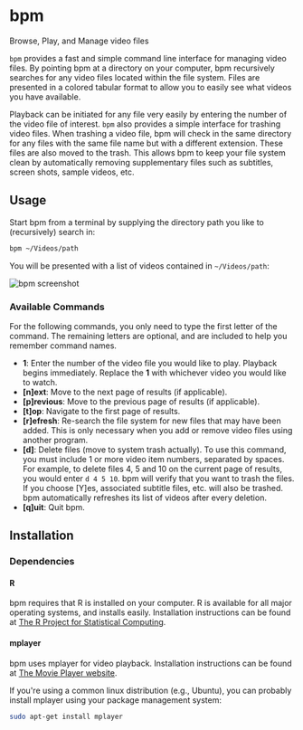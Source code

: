 # bpm


Browse, Play, and Manage video files

`bpm` provides a fast and simple command line interface for managing video files. By pointing bpm at a directory on your computer, bpm recursively searches for any video files located within the file system. Files are presented in a colored tabular format to allow you to easily see what videos you have available.

Playback can be initiated for any file very easily by entering the number of the video file of interest. `bpm` also provides a simple interface for trashing video files. When trashing a video file, bpm will check in the same directory for any files with the same file name but with a different extension. These files are also moved to the trash. This allows bpm to keep your file system clean by automatically removing supplementary files such as subtitles, screen shots, sample videos, etc.

## Usage

Start bpm from a terminal by supplying the directory path you like to (recursively) search in:

```sh
bpm ~/Videos/path
```

You will be presented with a list of videos contained in `~/Videos/path`:

![bpm screenshot](https://github.com/n3mo/bpm/raw/master/img/bpm_screenshot.png)

### Available Commands

For the following commands, you only need to type the first letter of the command. The remaining letters are optional, and are included to help you remember command names.

* **1**: Enter the number of the video file you would like to play. Playback begins immediately. Replace the **1** with whichever video you would like to watch.
* **[n]ext**: Move to the next page of results (if applicable). 
* **[p]revious**: Move to the previous page of results (if applicable).
* **[t]op**: Navigate to the first page of results.
* **[r]efresh**: Re-search the file system for new files that may have been added. This is only necessary when you add or remove video files using another program.
* **[d]**: Delete files (move to system trash actually). To use this command, you must include 1 or more video item numbers, separated by spaces. For example, to delete files 4, 5 and 10 on the current page of results, you would enter `d 4 5 10`. bpm will verify that you want to trash the files. If you choose [Y]es, associated subtitle files, etc. will also be trashed. bpm automatically refreshes its list of videos after every deletion.
* **[q]uit**: Quit bpm.

## Installation

### Dependencies

#### R

bpm requires that R is installed on your computer. R is available for all major operating systems, and installs easily. Installation instructions can be found at [The R Project for Statistical Computing](http://www.r-project.org/).

#### mplayer

bpm uses mplayer for video playback. Installation instructions can be found at [The Movie Player website](http://www.mplayerhq.hu).

If you're using a common linux distribution (e.g., Ubuntu), you can probably install mplayer using your package management system:

```sh
sudo apt-get install mplayer
```
